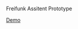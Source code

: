 Freifunk Assitent Prototype

[Demo](https://rawgit.com/geirkairam/ff-assistent3/master/WebContent/changePassword.html)